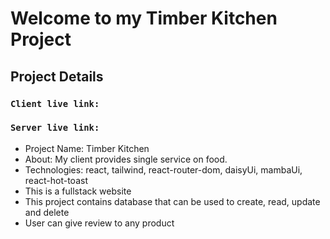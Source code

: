# Welcome to my Timber Kitchen Project

## Project Details

### `Client live link:`
### `Server live link:`


- Project Name: Timber Kitchen
- About: My client provides single service on food.
- Technologies: react, tailwind, react-router-dom, daisyUi, mambaUi, react-hot-toast
- This is a fullstack website
- This project contains database that can be used to create, read, update and delete 
- User can give review to any product